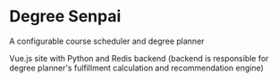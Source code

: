 # Degree Senpai #

A configurable course scheduler and degree planner

Vue.js site with Python and Redis backend
(backend is responsible for degree planner's fulfillment calculation and recommendation engine)
